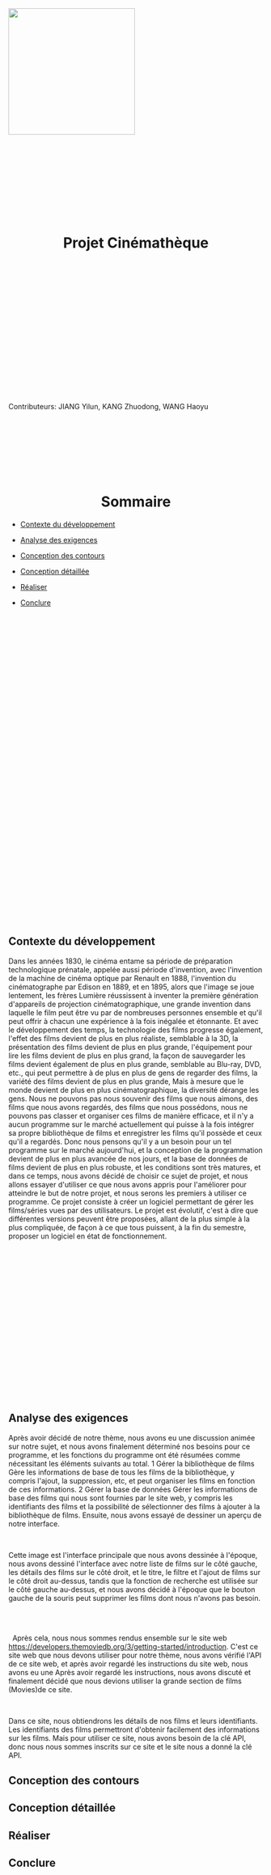 <img src="https://raw.githubusercontent.com/Marshellson/Cinematheque/012237b44f73f83f6dd1a0b8080fd51150b10f6d/rapport_image/15232.svg" width="250px" />
&nbsp;

&nbsp;

&nbsp;

&nbsp;

&nbsp;

&nbsp;






# <center>Projet Cinémathèque</center>
&nbsp;

&nbsp;

&nbsp;

&nbsp;

&nbsp;

&nbsp;

&nbsp;

&nbsp;

&nbsp;

Contributeurs: JIANG Yilun, KANG Zhuodong, WANG Haoyu

&nbsp;

&nbsp;

&nbsp;

&nbsp;







# <center>Sommaire</center>

* [Contexte du développement](#Contexte-du-développement)
  &nbsp;

* [Analyse des exigences](#Analyse-des-exigences)
  &nbsp;

* [Conception des contours](#Conception-des-contours)
  &nbsp;

* [Conception détaillée](#Conception-détaillée)
  &nbsp;

* [Réaliser](#Réaliser)
  &nbsp;

* [Conclure](#Conclure)
  &nbsp;

&nbsp;
&nbsp;

&nbsp;

&nbsp;

&nbsp;

&nbsp;

&nbsp;

&nbsp;

&nbsp;

&nbsp;

&nbsp;

&nbsp;

&nbsp;

&nbsp;

&nbsp;

&nbsp;

&nbsp;

&nbsp;

&nbsp;

&nbsp;

&nbsp;

## Contexte du développement
Dans les années 1830, le cinéma entame sa période de préparation technologique prénatale, appelée aussi période d'invention, avec l'invention de la machine de cinéma optique par Renault en 1888, l'invention du cinématographe par Edison en 1889, et en 1895, alors que l'image se joue lentement, les frères Lumière réussissent à inventer la première génération d'appareils de projection cinématographique, une grande invention dans laquelle le film peut être vu par de nombreuses personnes ensemble et qu'il peut offrir à chacun une expérience à la fois inégalée et étonnante.
Et avec le développement des temps, la technologie des films progresse également, l'effet des films devient de plus en plus réaliste, semblable à la 3D, la présentation des films devient de plus en plus grande, l'équipement pour lire les films devient de plus en plus grand, la façon de sauvegarder les films devient également de plus en plus grande, semblable au Blu-ray, DVD, etc., qui peut permettre à de plus en plus de gens de regarder des films, la variété des films devient de plus en plus grande,  Mais à mesure que le monde devient de plus en plus cinématographique, la diversité dérange les gens.
Nous ne pouvons pas nous souvenir des films que nous aimons, des films que nous avons regardés, des films que nous possédons, nous ne pouvons pas classer et organiser ces films de manière efficace, et il n'y a aucun programme sur le marché actuellement qui puisse à la fois intégrer sa propre bibliothèque de films et enregistrer les films qu'il possède et ceux qu'il a regardés.
Donc nous pensons qu'il y a un besoin pour un tel programme sur le marché aujourd'hui, et la conception de la programmation devient de plus en plus avancée de nos jours, et la base de données de films devient de plus en plus robuste, et les conditions sont très matures, et dans ce temps, nous avons décidé de choisir ce sujet de projet, et nous allons essayer d'utiliser ce que nous avons appris pour l'améliorer pour atteindre le but de notre projet, et nous serons les premiers à utiliser ce programme.
Ce projet consiste à créer un logiciel permettant de gérer les films/séries vues par des utilisateurs. Le projet est évolutif, c'est à dire que différentes versions peuvent être proposées, allant de la plus simple à la plus compliquée, de façon à ce que tous puissent, à la fin du semestre, proposer un logiciel en état de fonctionnement.
&nbsp;

&nbsp;

&nbsp;

&nbsp;

&nbsp;

&nbsp;

&nbsp;

&nbsp;

&nbsp;

&nbsp;

&nbsp;

## Analyse des exigences
Après avoir décidé de notre thème, nous avons eu une discussion animée sur notre sujet, et nous avons finalement déterminé nos besoins pour ce programme, et les fonctions du programme ont été résumées comme nécessitant les éléments suivants au total.
1 Gérer la bibliothèque de films
Gère les informations de base de tous les films de la bibliothèque, y compris l'ajout, la suppression, etc, et peut organiser les films en fonction de ces informations.
2 Gérer la base de données
Gérer les informations de base des films qui nous sont fournies par le site web, y compris les identifiants des films et la possibilité de sélectionner des films à ajouter à la bibliothèque de films.
Ensuite, nous avons essayé de dessiner un aperçu de notre interface.
&nbsp;

&nbsp;

Cette image est l'interface principale que nous avons dessinée à l'époque, nous avons dessiné l'interface avec notre liste de films sur le côté gauche, les détails des films sur le côté droit, et le titre, le filtre et l'ajout de films sur le côté droit au-dessus, tandis que la fonction de recherche est utilisée sur le côté gauche au-dessus, et nous avons décidé à l'époque que le bouton gauche de la souris peut supprimer les films dont nous n'avons pas besoin.
&nbsp;

&nbsp;

&nbsp;
Après cela, nous nous sommes rendus ensemble sur le site web https://developers.themoviedb.org/3/getting-started/introduction. C'est ce site web que nous devons utiliser pour notre thème, nous avons vérifié l'API de ce site web, et après avoir regardé les instructions du site web, nous avons eu une Après avoir regardé les instructions, nous avons discuté et finalement décidé que nous devions utiliser la grande section de films (Movies)de ce site.
&nbsp;

&nbsp;

Dans ce site, nous obtiendrons les détails de nos films et leurs identifiants. Les identifiants des films permettront d'obtenir facilement des informations sur les films. Mais pour utiliser ce site, nous avons besoin de la clé API, donc nous nous sommes inscrits sur ce site et le site nous a donné la clé API.
## Conception des contours
## Conception détaillée
## Réaliser
## Conclure